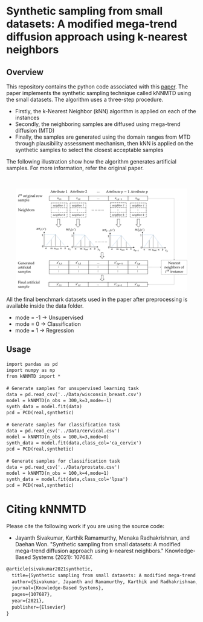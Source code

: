 # Synthetic sampling from small datasets: A modified mega-trend diffusion approach using k-nearest neighbors

## Overview
This repository contains the python code associated with this [paper](https://doi.org/10.1016/j.knosys.2021.107687). The paper implements the synthetic sampling technique called kNNMTD using the small datasets. The algorithm uses a three-step procedure. 
- Firstly, the k-Nearest Neighbor (kNN) algorithm is applied on each of the instances
- Secondly, the neighboring samples are diffused using mega-trend diffusion (MTD)
- Finally, the samples are generated using the domain ranges from MTD through plausibility assessment mechanism, then kNN is applied on the synthetic samples to select the closest acceptable samples 

The following illustration show how the algorithm generates artificial samples. For more information, refer the original paper.
<div align="left">
<br/>
<p align="center">
<img align="center" width=90% src="https://github.com/jsivaku1/kNNMTD/blob/main/illustration.png"></img>
</p>
</div>

All the final benchmark datasets used in the paper after preprocessing is available inside the data folder.

- mode = -1 -> Unsupervised 
- mode = 0 -> Classification
- mode = 1 -> Regression


## Usage 
```python3
import pandas as pd
import numpy as np
from kNNMTD import *

# Generate samples for unsupervised learning task
data = pd.read_csv('../Data/wisconsin_breast.csv')
model = kNNMTD(n_obs = 300,k=3,mode=-1)
synth_data = model.fit(data)
pcd = PCD(real,synthetic)

# Generate samples for classification task
data = pd.read_csv('../Data/cervical.csv')
model = kNNMTD(n_obs = 100,k=3,mode=0)
synth_data = model.fit(data,class_col='ca_cervix')
pcd = PCD(real,synthetic)

# Generate samples for classification task
data = pd.read_csv('../Data/prostate.csv')
model = kNNMTD(n_obs = 100,k=4,mode=1)
synth_data = model.fit(data,class_col='lpsa')
pcd = PCD(real,synthetic)
```


# Citing kNNMTD

Please cite the following work if you are using the source code:

- Jayanth Sivakumar, Karthik Ramamurthy, Menaka Radhakrishnan, and Daehan Won. "Synthetic sampling from small datasets: A modified mega-trend diffusion approach using k-nearest neighbors." Knowledge-Based Systems (2021): 107687.

```LaTeX
@article{sivakumar2021synthetic,
  title={Synthetic sampling from small datasets: A modified mega-trend diffusion approach using k-nearest neighbors},
  author={Sivakumar, Jayanth and Ramamurthy, Karthik and Radhakrishnan, Menaka and Won, Daehan},
  journal={Knowledge-Based Systems},
  pages={107687},
  year={2021},
  publisher={Elsevier}
}
```